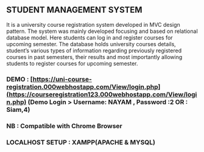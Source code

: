 ## STUDENT MANAGEMENT SYSTEM

It is a university course registration system developed in MVC design pattern. The system was mainly developed focusing and based on relational database model.  Here students can log in and register courses for upcoming semester. The database holds university courses details, student’s various types of information regarding previously registered courses in past semesters, their results and most importantly allowing students to register courses for upcoming semester.

### DEMO : [https://uni-course-registration.000webhostapp.com/View/login.php](https://courseregistration123.000webhostapp.com/View/login.php) (Demo Login > Username: NAYAM , Password :2   OR : Siam,4)
### NB : Compatible with Chrome Browser


### LOCALHOST SETUP : XAMPP(APACHE & MYSQL)
